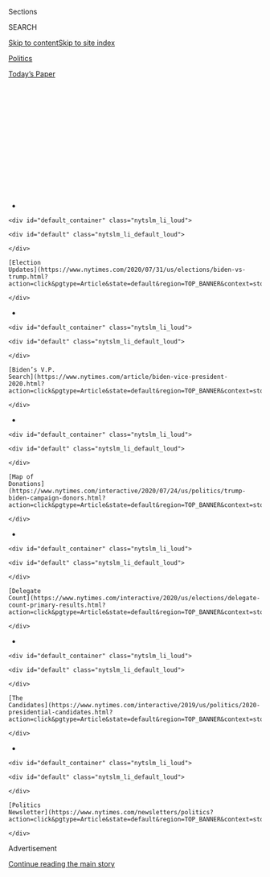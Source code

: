 <div id="app">

<div>

<div>

<div>

<div class="NYTAppHideMasthead css-1q2w90k e1suatyy0">

<div class="section css-ui9rw0 e1suatyy2">

<div class="css-eph4ug er09x8g0">

<div class="css-6n7j50">

</div>

<span class="css-1dv1kvn">Sections</span>

<div class="css-10488qs">

<span class="css-1dv1kvn">SEARCH</span>

</div>

[Skip to content](#site-content)[Skip to site
index](#site-index)

</div>

<div id="masthead-section-label" class="css-1wr3we4 eaxe0e00">

[Politics](https://www.nytimes.com/section/politics)

</div>

<div class="css-10698na e1huz5gh0">

</div>

</div>

<div id="masthead-bar-one" class="section hasLinks css-15hmgas e1csuq9d3">

<div class="css-uqyvli e1csuq9d0">

</div>

<div class="css-1uqjmks e1csuq9d1">

</div>

<div class="css-9e9ivx">

[](https://myaccount.nytimes.com/auth/login?response_type=cookie&client_id=vi)

</div>

<div class="css-1bvtpon e1csuq9d2">

[Today’s
Paper](https://www.nytimes.com/section/todayspaper)

</div>

</div>

</div>

</div>

<div data-aria-hidden="false">

<div id="site-content" data-role="main">

<div>

<div class="css-1aor85t" style="opacity:0.000000001;z-index:-1;visibility:hidden">

<div class="css-1hqnpie">

<div class="css-epjblv">

<span class="css-17xtcya">[Politics](/section/politics)</span><span class="css-x15j1o">|</span><span class="css-fwqvlz">The
Education of Elizabeth
Warren</span>

</div>

<div class="css-k008qs">

<div class="css-1iwv8en">

<span class="css-18z7m18"></span>

<div>

</div>

</div>

<span class="css-1n6z4y">https://nyti.ms/2U0VTW8</span>

<div class="css-1705lsu">

<div class="css-4xjgmj">

<div class="css-4skfbu" data-role="toolbar" data-aria-label="Social Media Share buttons, Save button, and Comments Panel with current comment count" data-testid="share-tools">

  - 
  - 
  - 
  - 
    
    <div class="css-6n7j50">
    
    </div>

  - 

</div>

</div>

</div>

</div>

</div>

</div>

<div id="NYT_TOP_BANNER_REGION" class="css-13pd83m">

<div>

<div id="styln-elections-notifications-menu" class="section interactive-content interactive-size-medium css-1edisqu">

<div class="css-17ih8de interactive-body">

<div class="nytslm_innerContainer" data-aria-live="polite">

<div class="nytslm_title">

</div>

  - 
    
    <div id="default_container" class="nytslm_li_loud">
    
    <div id="default" class="nytslm_li_default_loud">
    
    </div>
    
    [Election
    Updates](https://www.nytimes.com/2020/07/31/us/elections/biden-vs-trump.html?action=click&pgtype=Article&state=default&region=TOP_BANNER&context=storylines_menu)
    
    </div>

  - 
    
    <div id="default_container" class="nytslm_li_loud">
    
    <div id="default" class="nytslm_li_default_loud">
    
    </div>
    
    [Biden’s V.P.
    Search](https://www.nytimes.com/article/biden-vice-president-2020.html?action=click&pgtype=Article&state=default&region=TOP_BANNER&context=storylines_menu)
    
    </div>

  - 
    
    <div id="default_container" class="nytslm_li_loud">
    
    <div id="default" class="nytslm_li_default_loud">
    
    </div>
    
    [Map of
    Donations](https://www.nytimes.com/interactive/2020/07/24/us/politics/trump-biden-campaign-donors.html?action=click&pgtype=Article&state=default&region=TOP_BANNER&context=storylines_menu)
    
    </div>

  - 
    
    <div id="default_container" class="nytslm_li_loud">
    
    <div id="default" class="nytslm_li_default_loud">
    
    </div>
    
    [Delegate
    Count](https://www.nytimes.com/interactive/2020/us/elections/delegate-count-primary-results.html?action=click&pgtype=Article&state=default&region=TOP_BANNER&context=storylines_menu)
    
    </div>

  - 
    
    <div id="default_container" class="nytslm_li_loud">
    
    <div id="default" class="nytslm_li_default_loud">
    
    </div>
    
    [The
    Candidates](https://www.nytimes.com/interactive/2019/us/politics/2020-presidential-candidates.html?action=click&pgtype=Article&state=default&region=TOP_BANNER&context=storylines_menu)
    
    </div>

  - 
    
    <div id="default_container" class="nytslm_li_loud">
    
    <div id="default" class="nytslm_li_default_loud">
    
    </div>
    
    [Politics
    Newsletter](https://www.nytimes.com/newsletters/politics?action=click&pgtype=Article&state=default&region=TOP_BANNER&context=storylines_menu)
    
    </div>

</div>

</div>

</div>

</div>

</div>

<div id="top-wrapper" class="css-1sy8kpn">

<div id="top-slug" class="css-l9onyx">

Advertisement

</div>

[Continue reading the main
story](#after-top)

<div class="ad top-wrapper" style="text-align:center;height:100%;display:block;min-height:250px">

<div id="top" class="place-ad" data-position="top" data-size-key="top">

</div>

</div>

<div id="after-top">

</div>

</div>

<div id="sponsor-wrapper" class="css-1hyfx7x">

<div id="sponsor-slug" class="css-19vbshk">

Supported by

</div>

[Continue reading the main
story](#after-sponsor)

<div id="sponsor" class="ad sponsor-wrapper" style="text-align:center;height:100%;display:block">

</div>

<div id="after-sponsor">

</div>

</div>

The Long Run

<div class="css-1vkm6nb ehdk2mb0">

# The Education of Elizabeth Warren

</div>

<div class="css-79elbk" data-testid="photoviewer-wrapper">

<div class="css-z3e15g" data-testid="photoviewer-wrapper-hidden">

</div>

<div class="css-1a48zt4 ehw59r15" data-testid="photoviewer-children">

![<span class="css-16f3y1r e13ogyst0" data-aria-hidden="true">Ms.
Warren’s academic research into consumer bankruptcy led to what she
described as a political
awakening.</span><span class="css-cnj6d5 e1z0qqy90" itemprop="copyrightHolder"><span class="css-1ly73wi e1tej78p0">Credit...</span><span><span>Leif
Skoogfors/Getty
Images</span></span></span>](https://static01.nyt.com/images/2019/08/20/multimedia/00Warren-01/merlin_159488103_78d8b82f-6658-429a-a055-5c963abc9ce6-articleLarge.jpg?quality=75&auto=webp&disable=upscale)

</div>

</div>

<div class="css-xt80pu e12qa4dv0">

<div class="css-18e8msd">

<div class="css-vp77d3 epjyd6m0">

<div class="css-1baulvz">

By [<span class="css-1baulvz last-byline" itemprop="name">Stephanie
Saul</span>](https://www.nytimes.com/by/stephanie-saul)

</div>

</div>

  - 
    
    <div class="css-ld3wwf e16638kd2">
    
    Published Aug. 25, 2019Updated Jan. 7,
    2020
    
    </div>

  - 
    
    <div class="css-4xjgmj">
    
    <div class="css-pvvomx" data-role="toolbar" data-aria-label="Social Media Share buttons, Save button, and Comments Panel with current comment count" data-testid="share-tools">
    
      - 
      - 
      - 
      - 
        
        <div class="css-6n7j50">
        
        </div>
    
      - 
    
    </div>
    
    </div>

</div>

</div>

<div class="section meteredContent css-1r7ky0e" name="articleBody" itemprop="articleBody">

<div class="css-1fanzo5 StoryBodyCompanionColumn">

<div class="css-53u6y8">

Never one to shy away from a fight, Elizabeth Warren had found a new
sparring partner. She had only recently started teaching at the
University of Texas School of Law, but her colleague Calvin H. Johnson
already knew her well enough to brace for a lively exchange as they
commuted to work.

Indeed, on this morning in 1981, Ms. Warren again wanted to debate, this
time arguing on the side of giant utilities over their customers.

Her position was “savagely anti-consumer,” Mr. Johnson recalled
recently, adding that it wasn’t unusual for her to espouse similar
pro-business views on technical legal issues.

Then something changed. He calls it Ms. Warren’s “road to Damascus”
moment.

“She started flipping — ‘I’m pro-consumer,’” Mr. Johnson said.

</div>

</div>

<div class="css-1fanzo5 StoryBodyCompanionColumn">

<div class="css-53u6y8">

That something, as Ms. Warren often tells the story, was her deepening
academic research into consumer bankruptcy, its causes, and lenders’
efforts to restrict it. Through the 1980s, the work took her to
courthouses across the country. There, she said in a recent interview,
she found not only the dusty bankruptcy files she had gone looking for
but heart-wrenching scenes she hadn’t imagined — average working
Americans, tearful and humiliated, admitting they were failures:

“People dressed in their Sunday best, hands shaking, women clutching a
handful of tissues, trying to stay under control. Big beefy men whose
faces were red and kept wiping their eyes, who showed up in court to
declare themselves losers in the great American game of life.”

</div>

</div>

<div class="css-79elbk" data-testid="photoviewer-wrapper">

<div class="css-z3e15g" data-testid="photoviewer-wrapper-hidden">

</div>

<div class="css-1a48zt4 ehw59r15" data-testid="photoviewer-children">

![<span class="css-16f3y1r e13ogyst0" data-aria-hidden="true">Ms.
Warren, now a senator from Massachusetts, is a contender for the
Democratic nomination for president and a leading voice of the party’s
progressive
wing.</span><span class="css-cnj6d5 e1z0qqy90" itemprop="copyrightHolder"><span class="css-1ly73wi e1tej78p0">Credit...</span><span>Maddie
McGarvey for The New York
Times</span></span>](https://static01.nyt.com/images/2019/08/20/multimedia/00Warren-06/merlin_158665434_40f5ffc3-42a9-4bb5-acb5-a5922a1f5dd3-articleLarge.jpg?quality=75&auto=webp&disable=upscale)

</div>

</div>

<div class="css-1fanzo5 StoryBodyCompanionColumn">

<div class="css-53u6y8">

Nearly 40 years after she began her bankruptcy research, Ms. Warren is
among the leading candidates for the Democratic presidential nomination.
Along with Bernie Sanders, her fellow senator, she represents a
progressive wing whose profound ideological division from their moderate
rivals have turned this primary into [a contest over the future of the
party](https://www.nytimes.com/2019/07/28/us/politics/democrats-2020-trump.html).

Ms. Warren’s political awakening didn’t simply happen all at once. Her
road to Damascus was a long one. But over several decades, she
transformed from a largely pro-business and politically disengaged
academic — a sort of default Republican — to a [fierce consumer advocate
and bankruptcy
expert](https://www.nytimes.com/2020/01/07/us/politics/elizabeth-warren-bankruptcy-plan-biden.html)
whose advice was sought on Capitol Hill, and then, finally, to a
Democratic force on the Hill herself.

Her bankruptcy work with two Texas colleagues, Jay L. Westbrook and
Teresa A. Sullivan, resulted in a 1989 book, “As We Forgive Our
Debtors,” regarded as a landmark among many bankruptcy lawyers and
academics for its depth and conclusions. One central finding — that
bankrupt debtors represented a social cross-section of society —
dispelled the popular narrative at the time. Even more controversial was
the book’s uncompromising criticism of the credit card industry for
enticing consumers to take on ever more high-interest debt.

</div>

</div>

<div class="css-1fanzo5 StoryBodyCompanionColumn">

<div class="css-53u6y8">

Ms. Warren, who said she began the study on the lookout for “cheaters
and deadbeats,” quickly realized that the people she was studying seemed
familiar. Her own family in Oklahoma had [teetered on the
brink](https://www.nytimes.com/2019/06/24/us/politics/elizabeth-warren-republican-conservative-democrat.html)
of financial ruin. It is a part of the biography she discusses in folksy
speeches across the country — her father’s unemployment, her mother’s
effort to save the family home with a minimum-wage job, and how that
wouldn’t be possible today, with minimum wage paying below the poverty
rate.

The revelations from her bankruptcy research, by her account, became the
seeds of her worldview, laid out in her campaign plans for everything
from a new tax on the wealthiest Americans to a breakup of the big
technology companies.

Yet as Ms. Warren’s candidacy has gained traction, critics have
complained that she is too rigid and [radical in her liberal
ideas](https://www.nytimes.com/2019/07/30/us/politics/democratic-presidential-debate-recap.html),
dug in to a polarizing degree against [others with differing
views](https://dealbook.nytimes.com/2013/02/14/at-senate-hearing-warren-comes-out-swinging/),
and can come across as dogmatic and intellectually strident at times.
Mr. Johnson, who admires Ms. Warren, describes her as “hard as nails.”
Some Democrats
[worry](https://www.nytimes.com/2019/08/15/us/politics/elizabeth-warren-2020-campaign.html)
that such perceptions make her seem too left-wing and hard to work with,
and could make it difficult for her to build an Electoral College
majority if she is the nominee.

But a look at Ms. Warren’s philosophical and political metamorphosis
provides yet another perspective on her personality, revealing a woman
who searched for answers and found something she had never expected,
then altered her thinking accordingly.

As Mr. Westbrook put it, “She is really someone who is willing to learn
and willing to be persuaded.”

## Law and Economics

In 1979, Ms. Warren recruited her parents from her native Oklahoma to
her home in the Houston suburbs to help babysit her two young
children.

<div id="NYT_MAIN_CONTENT_1_REGION" class="css-9tf9ac">

<div>

<div id="styln-nfldraft-updates-block" class="section interactive-content interactive-size-medium css-1ftcdic">

<div class="css-17ih8de interactive-body">

<div id="styln-briefing-block" data-asset-id="">

<div class="briefing-block-header-section">

# [Latest Updates: 2020 Election](https://www.nytimes.com/2020/07/31/us/elections/biden-vs-trump.html?action=click&pgtype=Article&state=default&region=MAIN_CONTENT_1&context=storylines_live_updates)

<div class="briefing-block-ts">

Updated 2020-08-01T01:26:45.732Z

</div>

</div>

  - [Kamala Harris, a top vice-presidential contender, confronts double
    standards.](https://www.nytimes.com/2020/07/31/us/elections/biden-vs-trump.html?action=click&pgtype=Article&state=default&region=MAIN_CONTENT_1&context=storylines_live_updates#link-29fdff45)
  - [Karen Bass and Susan Rice are rising on Biden’s vice-presidential
    shortlist.](https://www.nytimes.com/2020/07/31/us/elections/biden-vs-trump.html?action=click&pgtype=Article&state=default&region=MAIN_CONTENT_1&context=storylines_live_updates#link-13ec3d9c)
  - [Trump says Russian bounties to kill U.S. troops ‘never took
    place.’](https://www.nytimes.com/2020/07/31/us/elections/biden-vs-trump.html?action=click&pgtype=Article&state=default&region=MAIN_CONTENT_1&context=storylines_live_updates#link-49e9a016)

<div class="briefing-block-footer">

<div class="briefing-block-footer-meta">

[See more
updates](https://www.nytimes.com/2020/07/31/us/elections/biden-vs-trump.html?action=click&pgtype=Article&state=default&region=MAIN_CONTENT_1&context=storylines_live_updates)

</div>

</div>

</div>

</div>

</div>

</div>

</div>

Then a professor at the University of Houston, she would be spending
several weeks at a luxury resort near Miami, one of 22 law professors
selected to study an increasingly popular discipline known as “law and
economics.’’ One of its central ideas is that markets perform more
efficiently than courts.

</div>

</div>

<div class="css-1fanzo5 StoryBodyCompanionColumn">

<div class="css-53u6y8">

Mr. Johnson, Ms. Warren’s former Texas commuting partner, believes that
it was an important influence on her early thinking.

“Before Liz converted, she came to us from the decidedly anti-government
side of law and economics,” he said.

The summer retreat was colloquially known as a “Manne camp,” after its
organizer, the libertarian legal scholar Henry G. Manne. With financial
support from industry and conservative foundations, Mr. Manne had formed
a Law and Economics Center at the University of Miami. (He would later
move operations to Emory University and then to George Mason
University.)

</div>

</div>

<div class="css-79elbk" data-testid="photoviewer-wrapper">

<div class="css-z3e15g" data-testid="photoviewer-wrapper-hidden">

</div>

<div class="css-1a48zt4 ehw59r15" data-testid="photoviewer-children">

<div class="css-1xdhyk6 erfvjey0">

<span class="css-1ly73wi e1tej78p0">Image</span>

<div class="css-zjzyr8">

<div data-testid="lazyimage-container" style="height:257.77777777777777px">

</div>

</div>

</div>

<span class="css-16f3y1r e13ogyst0" data-aria-hidden="true">Henry G.
Manne, the libertarian legal scholar, had a formative role in Ms.
Warren’s academic career and served as a sort of
mentor.</span><span class="css-cnj6d5 e1z0qqy90" itemprop="copyrightHolder"><span class="css-1ly73wi e1tej78p0">Credit...</span><span>Benjamin
Myers/Reuters</span></span>

</div>

</div>

<div class="css-1fanzo5 StoryBodyCompanionColumn">

<div class="css-53u6y8">

The mission of the retreat was to spread the gospel of free-market
microeconomics among law professors. One participant, John Price, a
former dean of the law school at the University of Washington, described
it as “sort of pure proselytizing on the part of dedicated, very
conservative law and economics folks,” with an emphasis on an
anti-regulatory agenda. One faculty member, he recalled, suggested
eliminating the Consumer Product Safety Commission.

In the reputational pecking order of those attending its 10th annual
edition that summer in Key Biscayne, Ms. Warren, with her law degree
from Rutgers, was near the bottom.

The group included such legal luminaries as Abraham D. Sofaer, a
Columbia law professor who had just been named a federal judge in
Manhattan, and Frank Iacobucci, a professor at the University of Toronto
who would later serve on the Canadian Supreme Court. Ms. Warren was one
of only two women in attendance, along with Grace Ganz Blumberg, then a
professor at the State University of New York at Buffalo.

</div>

</div>

<div class="css-1fanzo5 StoryBodyCompanionColumn">

<div class="css-53u6y8">

While some in the group have said Ms. Warren expressed skepticism at the
libertarian ideology, Ms. Blumberg remembers someone very much
developing the early stages of her career, who was “far more captivated
than I” with the theories.

Afterward, Ms. Warren remained in contact with Mr. Manne, writing
periodically to update him on her life and career, appreciative notes
that suggest something of a mentor-mentee relationship.

In November 1979, during a visit by Mr. Manne to Houston, Ms. Warren
confided that she was going through a divorce from her husband, Jim
Warren, an IBM mathematical wizard who had chafed at Ms. Warren’s
pursuit of a career outside the home.

Two months after her divorce was finalized, [in a letter dated
March 7, 1980](https://int.nyt.com/data/documenthelper/1648-warren-to-manne-3-7-1980-1-1/a741af593ce52226ffe3/optimized/full.pdf#page=1),
Ms. Warren thanked Mr. Manne for providing “lots of advice and comfort”
during that Houston visit. She also shared another development in her
life: She was engaged to be married again — to Bruce Mann, a Brown- and
Yale-trained scholar in the history of law who had become her frequent
tennis partner at the Florida retreat.

“You even provided (indirectly) my husband,” she wrote. “Can I ever
thank you enough, or should I just request that in lieu of wedding gifts
guests just send a donation to LEC?”

Ms. Warren again [wrote to Mr. Manne
in 1981](https://int.nyt.com/data/documenthelper/1650-gmu-00006434-pdf/a741af593ce52226ffe3/optimized/full.pdf#page=2),
attaching a copy of her latest published article. She was sending him
one article a summer, she wrote, and each “increasingly reflects my time
at
LEC.”

</div>

</div>

<div style="max-width:100%;margin:0 auto">

<div class="css-17dprlf" data-id="100000006511370" data-slug="long-run-belt" style="max-width:1050px">

</div>

</div>

<div class="css-1fanzo5 StoryBodyCompanionColumn">

<div class="css-53u6y8">

The exact topic of the article is not reflected in the correspondence,
which was released to The New York Times by the Manne Center at George
Mason University. (Mr. Manne died in 2015.) Based on the letter’s date,
however, it was probably a 68-page treatise on judicial interpretation
of contracts published in the University of Pittsburgh Law Review.

</div>

</div>

<div class="css-1fanzo5 StoryBodyCompanionColumn">

<div class="css-53u6y8">

“This is really hard-core law & econ analysis,” Todd J. Zywicki, a law
professor at George Mason who formerly served as executive director of
the Manne Center, wrote in an email. “If you had given me this article
with the author anonymized and asked me who wrote it, I would have
answered that it was one of the leading scholars in the law & economics
of commercial and contract law. Never, in a million years, would I have
thought this article was written by EW.”

Several articles Ms. Warren wrote during that period, on utility
regulation, promote a pro-industry position, experts said.

A 1978 article in the Rutgers Law Review — which would inspire some of
her early debates with Mr. Johnson — argued in favor of a utility
rate-setting model that Mr. Johnson said would allow utilities to charge
customers for taxes that hadn’t yet been paid. A piece in 1980 for
Public Utilities Fortnightly, an industry magazine, took a similar
position, according to its editor, Steven Mitnick, who added, “It’s
quite surprising that this was written by the person we know as
Elizabeth Warren.”

But Mr. Price, the former University of Washington dean who became
friends with Ms. Warren in Key Biscayne and is a supporter and
contributor to her presidential campaign, sees nothing unusual in what
he describes as Ms. Warren’s “reasonable evolution from what they were
espousing” at the retreat.

Reflecting on his own shift from “Rockefeller Republican” to Democrat,
he added, “I believe we just go through an educational process.”

As Ms. Warren sees that process, her early interest in law and economics
revealed a period of “learning another tool, but then coming to
understand the values that underlie that system.”

</div>

</div>

<div class="css-1fanzo5 StoryBodyCompanionColumn">

<div class="css-53u6y8">

## Traveling With R2-D2

By 1981, Ms. Warren and her husband had secured temporary teaching posts
at the University of Texas, where she agreed to teach bankruptcy law.
She quickly earned a reputation for lively lectures, putting students on
the spot and peppering them with questions and follow-up questions — the
consummate practitioner of the Socratic method.

Even visitors to her class got the treatment. One of them was Stefan A.
Riesenfeld, a
[renowned](https://www.nytimes.com/1999/03/13/us/stefan-a-riesenfeld-90-expert-on-international-law.html)
bankruptcy professor who had come to lecture on the Bankruptcy Reform
Act of 1978. The law, which had expanded bankruptcy protection for
consumers, was already under attack by the credit industry, which argued
that it made personal bankruptcy too attractive.

Even so, Mr. Riesenfeld explained to Ms. Warren’s class, those who filed
personal bankruptcy were “mostly day laborers and housemaids who had
lived at the economic margins and always would,” she wrote in her 2014
memoir.

“I asked the obvious follow-up question: ‘How did he know?’” Ms. Warren
wrote. After more questioning, it became clear that not only did Mr.
Riesenfeld have no real answer, he was irritated by Ms. Warren’s
probing.

The subject struck close to home. [When she was growing up in
Oklahoma](https://www.nytimes.com/2019/12/23/us/politics/elizabeth-warren-oklahoma-native-american.html),
her father’s heart attack had thrown their household into precarious
financial territory, forcing her mother to take a minimum-wage job
answering telephones at
Sears.

</div>

</div>

<div class="css-79elbk" data-testid="photoviewer-wrapper">

<div class="css-z3e15g" data-testid="photoviewer-wrapper-hidden">

</div>

<div class="css-1a48zt4 ehw59r15" data-testid="photoviewer-children">

<div class="css-1xdhyk6 erfvjey0">

<span class="css-1ly73wi e1tej78p0">Image</span>

<div class="css-zjzyr8">

<div data-testid="lazyimage-container" style="height:258.4222222222222px">

</div>

</div>

</div>

<span class="css-16f3y1r e13ogyst0" data-aria-hidden="true">Ms. Warren’s
childhood home in Oklahoma. When she was young, her father’s heart
attack threw their household into precarious financial
territory.</span><span class="css-cnj6d5 e1z0qqy90" itemprop="copyrightHolder"><span class="css-1ly73wi e1tej78p0">Credit...</span><span>Nick
Oxford for The New York Times</span></span>

</div>

</div>

<div class="css-1fanzo5 StoryBodyCompanionColumn">

<div class="css-53u6y8">

She remembers being fearful as she lay in bed at night listening to her
mother cry. “She thought I had gone to sleep. I didn’t know for sure the
details of why she was crying, but I knew it was bad and that we could
lose everything,” Ms. Warren said.

</div>

</div>

<div class="css-1fanzo5 StoryBodyCompanionColumn">

<div class="css-53u6y8">

(Later, the oil glut of the 1980s would destroy her brother David’s
once-thriving business delivering supplies to oil rigs. Her brother
John, a construction worker, would also struggle after the oil market
collapsed. Her family ended up in such dire straits that Ms. Warren and
her husband would ultimately provide financial assistance to some
relatives, including help buying their homes.)

She wanted answers, more than Professor Riesenfeld could provide. She
began discussing her questions with colleagues.

“There was this new bankruptcy code, and nobody knew much about what was
happening out there in the world,” Mr. Westbrook said. “We got to
talking and decided it would be kind of interesting to go down and take
a look at some of the cases on file in the Western District of Texas,
San Antonio to El Paso. We literally went to the courthouses and talked
to the judges.”

As the study expanded, the researchers began visiting other states to
collect data from the court files — then available only on paper.

“We got two portable Xerox machines, which in those days were a big deal
— high technology,” Mr. Westbrook remembers. “We had to buy a ticket for
them. We didn’t trust them to baggage.”

They nicknamed the equipment R2-D2.

Dozens of people would eventually be involved in the effort, an analysis
of a quarter million pieces of data gathered from bankruptcy cases filed
from 1981 through 1985.

Among the researchers was Kimberly S. Winick, then a University of Texas
law student and now a lawyer in Los Angeles. While Ms. Warren didn’t
talk a lot about her views, Ms. Winick said she believed that the
project’s initial theory was that, “If you filed bankruptcy, you must be
cheating.”

</div>

</div>

<div class="css-1fanzo5 StoryBodyCompanionColumn">

<div class="css-53u6y8">

“Liz was from a more conservative place,” Ms. Winick said. “And she was
somebody who had worked very, very, very hard all her life. And she had
never walked away from a debt. And I think she kind of started with the
view — let’s see what people are doing and how they’re cadging on their
debts and screwing their creditors.”

That was the conventional thinking of the day, promoted in a
[study](https://www.nytimes.com/1993/12/15/business/at-purdue-a-wealth-of-data-on-consumer-debt.html)
by Purdue University researchers that was being widely circulated on
Capitol Hill as evidence the 1978 bankruptcy law needed to be toughened,
Ms. Warren said in the interview.

But when she and her colleagues analyzed the study, she said, they
concluded not only that its methodology was flawed, but that it had been
funded with a sizable grant from the credit industry.

“That’s where it starts to shift for me,” Ms. Warren said. “Once we
figured out that this was a bought-and-paid-for piece of credit industry
advertising, now I was a little more neutral.”

## In the Fight

And there were the personal stories, voices from that cross-section of
society forced into bankruptcy.

“There was an elderly couple who told the story of their child, an adult
man, who had a drug problem,” Ms. Warren said. “And how they had sold
everything, he’d fallen back in again, and they cashed out their
retirement accounts to put him through
rehab.”

</div>

</div>

<div class="css-79elbk" data-testid="photoviewer-wrapper">

<div class="css-z3e15g" data-testid="photoviewer-wrapper-hidden">

</div>

<div class="css-1a48zt4 ehw59r15" data-testid="photoviewer-children">

<div class="css-1xdhyk6 erfvjey0">

<span class="css-1ly73wi e1tej78p0">Image</span>

<div class="css-zjzyr8">

<div data-testid="lazyimage-container" style="height:260.35555555555555px">

</div>

</div>

</div>

<span class="css-16f3y1r e13ogyst0" data-aria-hidden="true">A yearbook
photo of Ms. Warren from the University of Texas in
1985.</span><span class="css-cnj6d5 e1z0qqy90" itemprop="copyrightHolder"><span class="css-1ly73wi e1tej78p0">Credit...</span><span>The
University of Texas at Austin</span></span>

</div>

</div>

<div class="css-1fanzo5 StoryBodyCompanionColumn">

<div class="css-53u6y8">

Another couple had left their jobs in the previous year. Even though
they had quickly found new ones — as a psychiatric aide at a state
hospital and a manager at a state agency — their income dropped 25
percent. They fell behind on their $45,000 mortgage and other debts.
Their experience illustrated the study’s crucial finding that lenders
had extended an enormous amount of credit to people who were clearly bad
risks.

While the files did not tell the whole story, they provided enough
evidence for Ms. Warren and her co-authors to write, “Repeatedly, we
have been surprised by the data and forced to rethink our own
understanding of bankruptcy.”

The study’s findings, laid out in their 1989 book, also explicitly
raised questions about a central tenet of law and economics: that
individuals respond rationally to economic incentives. As applied to
bankruptcy — the more generous the bankruptcy provisions, the more
people would file — that idea had been the rationale behind the campaign
that succeeded in toughening the bankruptcy code in 1984.

Over the years, the research elevated Ms. Warren’s status, from
little-known Texas professor to sought-after lecturer, writer and
consultant in bankruptcy law. It also set the stage for her career in
politics.

In 1995, Mike Synar, a former Democratic congressman from her home
state, asked Ms. Warren, by then a Harvard professor, to advise a
special commission reviewing the bankruptcy system. She balked, fearing
the Washington work would render her scholarship impure, but signed on
when Mr. Synar promised to keep her insulated from politics.

It was during that period, in 1996, that she switched her party
affiliation from Republican to Democrat, though she insists that her
essential conversion was from “not political” to “political.”

“I didn’t come from a political family,” she said. “I hadn’t been
political as an adult. I was raising a family, teaching school and doing
my research,” she
said.

</div>

</div>

<div class="css-79elbk" data-testid="photoviewer-wrapper">

<div class="css-z3e15g" data-testid="photoviewer-wrapper-hidden">

</div>

<div class="css-1a48zt4 ehw59r15" data-testid="photoviewer-children">

<div class="css-1xdhyk6 erfvjey0">

<span class="css-1ly73wi e1tej78p0">Image</span>

<div class="css-zjzyr8">

<div data-testid="lazyimage-container" style="height:257.77777777777777px">

</div>

</div>

</div>

<span class="css-16f3y1r e13ogyst0" data-aria-hidden="true">Ms. Warren,
who switched her party affiliation from Republican to Democrat in the
1990s, says her conversion is better described as “not political” to
“political.”</span><span class="css-cnj6d5 e1z0qqy90" itemprop="copyrightHolder"><span class="css-1ly73wi e1tej78p0">Credit...</span><span>Tom
Brenner for The New York Times</span></span>

</div>

</div>

<div class="css-1fanzo5 StoryBodyCompanionColumn">

<div class="css-53u6y8">

Then she went to Capitol Hill.

“I quickly discovered that every single Republican was on the side of
the banks and half the Democrats were,” she said. “But whenever there
was someone who would stand up for those working families, it was a
Democrat.”

She added, “I picked sides, got in the fight, and I’ve been in the fight
ever
since.”

</div>

</div>

<div style="max-width:100%;margin:0 auto">

<div class="css-17dprlf" data-id="100000006511368" data-slug="long-run-footer" style="max-width:1050px">

</div>

</div>

</div>

<div>

</div>

<div>

</div>

<div id="NYT_BELOW_MAIN_CONTENT_REGION">

<div>

<div id="STLYN_guide_v1_STYLN_guide_a" class="section css-l08pwh interactive-content interactive-size-medium">

<div class="css-17ih8de interactive-body">

<div class="g-story g-freebird g-max-limit" data-preview-slug="styln-scroll-guide">

</div>

<div id="g-electionguide-id" class="g-electionguide">

<div class="g-electionguide-container">

<div class="g-electionguide-wrapper">

<div class="g-electionguide-logo">

</div>

# Our 2020 Election Guide

Updated July 31, 2020

  - 
    
    -----
    
    ## The Latest
    
      - President Trump’s assault on the Postal Service is intersecting
        with his attacks on mail-in voting. [Voting rights groups say it
        is a recipe for
        disaster.](https://www.nytimes.com/2020/07/31/us/politics/trump-usps-mail-delays.html?action=click&pgtype=Article&state=default&region=BELOW_MAIN_CONTENT&context=storylines_guide)

  - 
    
    -----
    
    ## Biden’s V.P. Search
    
      - [Here are 13
        women](https://www.nytimes.com/article/biden-vice-president-2020.html?action=click&pgtype=Article&state=default&region=BELOW_MAIN_CONTENT&context=storylines_guide)
        who have been under consideration to be Joe Biden’s running
        mate, and why each might be chosen — and might not be.

  - 
    
    -----
    
    ## Keep Up With Our Coverage
    
      - Get an
        [email](https://www.nytimes.com/newsletters/politics?action=click&pgtype=Article&state=default&region=BELOW_MAIN_CONTENT&context=storylines_guide)
        recapping the day’s news
    
    <!-- end list -->
    
      - Download our mobile app on
        [iOS](https://apps.apple.com/us/app/nytimes/id284862083?ls=1&mat_click_id=5c79ae7455014fd1bd66b5610c05b8f2-20191112-16948&referrer=mat_click_id%3D5c79ae7455014fd1bd66b5610c05b8f2-20191112-16948%26link_click_id%3D722930677036718082)
        and
        [Android](http://a.localytics.com/android?id=com.nytimes.android&referrer=utm_source%3Dother_nyt_mobile_web%26utm_medium%3DWeb%2520page%26utm_term%3DGeneral%2520Mobile%2520Page%26utm_campaign%3DNYT%2520Mobile%2520General%2520Page)
        and turn on Breaking News and Politics alerts

</div>

</div>

</div>

</div>

</div>

</div>

</div>

<div>

</div>

<div>

<div id="bottom-wrapper" class="css-1ede5it">

<div id="bottom-slug" class="css-l9onyx">

Advertisement

</div>

[Continue reading the main
story](#after-bottom)

<div id="bottom" class="ad bottom-wrapper" style="text-align:center;height:100%;display:block;min-height:90px">

</div>

<div id="after-bottom">

</div>

</div>

</div>

</div>

</div>

## Site Index

<div>

</div>

## Site Information Navigation

  - [© <span>2020</span> <span>The New York Times
    Company</span>](https://help.nytimes.com/hc/en-us/articles/115014792127-Copyright-notice)

<!-- end list -->

  - [NYTCo](https://www.nytco.com/)
  - [Contact
    Us](https://help.nytimes.com/hc/en-us/articles/115015385887-Contact-Us)
  - [Work with us](https://www.nytco.com/careers/)
  - [Advertise](https://nytmediakit.com/)
  - [T Brand Studio](http://www.tbrandstudio.com/)
  - [Your Ad
    Choices](https://www.nytimes.com/privacy/cookie-policy#how-do-i-manage-trackers)
  - [Privacy](https://www.nytimes.com/privacy)
  - [Terms of
    Service](https://help.nytimes.com/hc/en-us/articles/115014893428-Terms-of-service)
  - [Terms of
    Sale](https://help.nytimes.com/hc/en-us/articles/115014893968-Terms-of-sale)
  - [Site
    Map](https://spiderbites.nytimes.com)
  - [Help](https://help.nytimes.com/hc/en-us)
  - [Subscriptions](https://www.nytimes.com/subscription?campaignId=37WXW)

</div>

</div>

</div>

</div>
